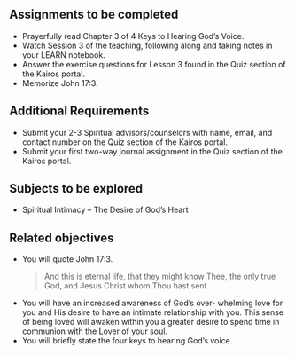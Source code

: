 ---
---

## Assignments to be completed

- Prayerfully read Chapter 3 of 4 Keys to Hearing God’s Voice.
- Watch Session 3 of the teaching, following along and taking notes in your LEARN notebook.
- Answer the exercise questions for Lesson 3 found in the Quiz section of the Kairos portal.
- Memorize John 17:3.

## Additional Requirements

- Submit your 2-3 Spiritual advisors/counselors with name, email, and contact number on the Quiz section of the Kairos portal.
- Submit your first two-way journal assignment in the Quiz section of the Kairos portal.

## Subjects to be explored

- Spiritual Intimacy – The Desire of God’s Heart

## Related objectives

- You will quote John 17:3.
  > And this is eternal life, that they might know Thee, the only true God, and Jesus Christ whom Thou hast sent.
- You will have an increased awareness of God’s over- whelming love for you and His desire to have an intimate relationship with you. This sense of being loved will awaken within you a greater desire to spend time in communion with the Lover of your soul.
- You will briefly state the four keys to hearing God’s voice.
